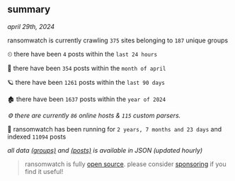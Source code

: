
## summary
_april 29th, 2024_

ransomwatch is currently crawling `375` sites belonging to `187` unique groups

⏲ there have been `4` posts within the `last 24 hours`

🦈 there have been `354` posts within the `month of april`

🪐 there have been `1261` posts within the `last 90 days`

🏚 there have been `1637` posts within the `year of 2024`

_⚙️ there are currently `86` online hosts & `115` custom parsers._

🦕 ransomwatch has been running for `2 years, 7 months and 23 days` and indexed `11094` posts

_all data  [(groups)](http://ransomwhat.telemetry.ltd/groups) and [(posts)](http://ransomwhat.telemetry.ltd/posts) is available in JSON (updated hourly)_

> ransomwatch is fully [open source](https://github.com/joshhighet/ransomwatch#ransomwatch--). please consider [sponsoring](https://github.com/sponsors/joshhighet) if you find it useful!
